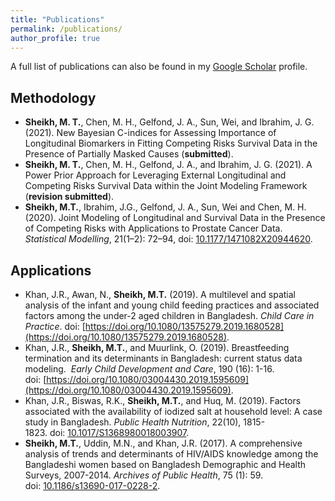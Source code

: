 ```yaml
---
title: "Publications"
permalink: /publications/
author_profile: true
---
```


A full list of publications can also be found in my 
[Google Scholar](https://scholar.google.com/citations?user=PAaEqSkAAAAJ&hl=en) profile.

## Methodology
- **Sheikh, M. T.**, Chen, M. H., Gelfond, J. A., Sun, Wei, and Ibrahim, J. G. (2021). New Bayesian C-indices for Assessing Importance of Longitudinal Biomarkers 
in Fitting Competing Risks Survival Data in the Presence of Partially Masked Causes (**submitted**).
- **Sheikh, M. T.**, Chen, M. H., Gelfond, J. A., and Ibrahim, J. G. (2021). A Power Prior Approach for Leveraging External Longitudinal and Competing Risks Survival Data within the Joint Modeling Framework (**revision submitted**).
- **Sheikh, M.T.**, Ibrahim, J.G., Gelfond, J. A., Sun, Wei and Chen, M. H. (2020). Joint Modeling of Longitudinal and Survival Data in the Presence of Competing Risks with Applications to Prostate Cancer Data. *Statistical Modelling*, 21(1–2): 72–94, doi: [10.1177/1471082X20944620](https://journals.sagepub.com/doi/10.1177/1471082X20944620).

## Applications
- Khan, J.R., Awan, N., **Sheikh, M.T.** (2019). A multilevel and spatial analysis 
of the infant and young child feeding practices and associated factors among the 
under-2 aged children in Bangladesh. *Child Care in Practice*. 
doi: [https://doi.org/10.1080/13575279.2019.1680528](https://doi.org/10.1080/13575279.2019.1680528).
- Khan, J.R., **Sheikh, M.T.**, and Muurlink, O. (2019). Breastfeeding termination and 
its determinants in Bangladesh: current status data modeling. 
*Early Child Development and Care*, 190 (16): 1-16. doi: [https://doi.org/10.1080/03004430.2019.1595609](https://doi.org/10.1080/03004430.2019.1595609).
- Khan, J.R., Biswas, R.K., **Sheikh, M.T.**, and Huq, M. (2019). Factors associated with 
the availability of iodized salt at household level: A case study in Bangladesh. 
*Public Health Nutrition*, 22(10), 1815-1823. doi: [10.1017/S1368980018003907](https://www.cambridge.org/core/journals/public-health-nutrition/article/factors-associated-with-the-availability-of-iodized-salt-at-household-level-a-case-study-in-bangladesh/17580692A2007D6D5FE07C2C5590218D).
- **Sheikh, M.T.**, Uddin, M.N., and Khan, J.R. (2017). A comprehensive analysis of trends 
and determinants of HIV/AIDS knowledge among the Bangladeshi women based on Bangladesh 
Demographic and Health Surveys, 2007-2014. 
*Archives of Public Health*, 75 (1): 59. doi: [10.1186/s13690-017-0228-2](https://link.springer.com/article/10.1186/s13690-017-0228-2).
